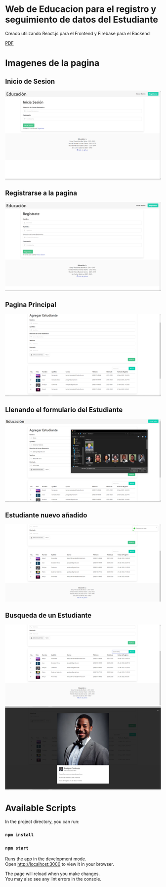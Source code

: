 # Web de Educacion para el registro y seguimiento de datos del Estudiante

Creado utilizando React.js para el Frontend y Firebase para el Backend

[PDF](Practica_FinalDCU.pdf)

# Imagenes de la pagina

## Inicio de Sesion

![Primera Captura de Pantalla](/src/img/Educacion1.png)

## Registrarse a la pagina

![Segunda Captura de Pantalla](/src/img/Educacion2.png)

## Pagina Principal

![Tercera Captura de Pantalla](/src/img/Educacion3.png)

## Llenando el formulario del Estudiante

![Cuarta Captura de Pantalla](/src/img/Educacion4.png)

## Estudiante nuevo añadido

![Quinta Captura de Pantalla](/src/img/Educacion5.png)

## Busqueda de un Estudiante

![Sexta Captura de Pantalla](/src/img/Educacion6.png)
![Septima Captura de Pantalla](/src/img/Educacion7.png)

# Available Scripts

In the project directory, you can run:

### `npm install`

### `npm start`

Runs the app in the development mode.\
Open [http://localhost:3000](http://localhost:3000) to view it in your browser.

The page will reload when you make changes.\
You may also see any lint errors in the console.
